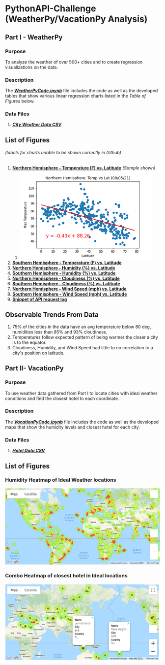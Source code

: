 # PythonAPI-Challenge (WeatherPy/VacationPy Analysis)

## Part I - WeatherPy

### Purpose
To analyze the weather of over 500+ cities and to create regression visualizations on the data.

### Description
The **_[WeatherPyCode.ipynb](https://github.com/WayneJ2/python-api-challenge/blob/main/WeatherPy/WeatherPyCode.ipynb)_** file includes the code as well as the developed tables that show various linear regression charts listed in the _Table of Figures_ below.

### Data Files 
1. **_[City Weather Data CSV](https://github.com/WayneJ2/python-api-challenge/blob/main/WeatherPy/city_weather.csv)_**

## List of Figures 
###### _(labels for charts unable to be shown correctly in Github)_

1. **[Northern Hemisphere - Temperature (F) vs. Latitude](https://github.com/WayneJ2/python-api-challenge/blob/main/WeatherPy/Images/NH_tempvslat.png)** _(Sample shown)_
    1.  ![Northern Hemisphere - Temperature (F) vs. Latitude](/WeatherPy/Images/NH_tempvslat.png)
3. **[Southern Hemisphere - Temperature (F) vs. Latitude](https://github.com/WayneJ2/python-api-challenge/blob/main/WeatherPy/Images/SH_tempvslat.png)**
4. **[Northern Hemisphere - Humidity (%) vs. Latitude](https://github.com/WayneJ2/python-api-challenge/blob/main/WeatherPy/Images/NH_humidityvslat.png)**
5. **[Southern Hemisphere - Humidity (%) vs. Latitude](https://github.com/WayneJ2/python-api-challenge/blob/main/WeatherPy/Images/SH_humidityvslat.png)**
6. **[Northern Hemisphere - Cloudiness (%) vs. Latitude](https://github.com/WayneJ2/python-api-challenge/blob/main/WeatherPy/Images/NH_cloudsvslat.png)**
7. **[Southern Hemisphere - Cloudiness (%) vs. Latitude](https://github.com/WayneJ2/python-api-challenge/blob/main/WeatherPy/Images/SH_cloudsvslat.png)**
8. **[Northern Hemisphere - Wind Speed (mph) vs. Latitude](https://github.com/WayneJ2/python-api-challenge/blob/main/WeatherPy/Images/NH_windsvslat.png)**
9. **[Southern Hemisphere - Wind Speed (mph) vs. Latitude](https://github.com/WayneJ2/python-api-challenge/blob/main/WeatherPy/Images/SH_windsvslat.png)**
10. **[Snippet of API request log](https://github.com/WayneJ2/python-api-challenge/blob/main/WeatherPy/Images/City_printlog.PNG)**

## Observable Trends From Data

1. 75% of the cities in the data have an avg temperature below 80 deg, humidities less than 85% and 93% cloudiness.
2. Temperatures follow expected pattern of being warmer the closer a city is to the equator.
3. Cloudiness, Humidity, and Wind Speed had little to no correlation to a city's position on latitude.

## Part II- VacationPy

### Purpose
To use weather data gathered from Part I to locate cities with ideal weather conditions and find the closest hotel to each coordinate.

### Description
The **_[VacationPyCode.ipynb](https://github.com/WayneJ2/python-api-challenge/blob/main/VacationPy/VacationPyCode.ipynb)_** file includes the code as well as the developed maps that show the humidity levels and closest hotel for each city.

### Data Files 
1. **_[Hotel Data CSV](https://github.com/WayneJ2/python-api-challenge/blob/main/VacationPy/Ideal_cities_hotel_list.csv)_**

## List of Figures

### Humidity Heatmap of Ideal Weather locations
![Heatmap1](/VacationPy/Images/Humidity_Heatmap.png)

### Combo Heatmap of closest hotel in Ideal locations
![Heatmap2](/VacationPy/Images/hotel_combo_map.PNG)


